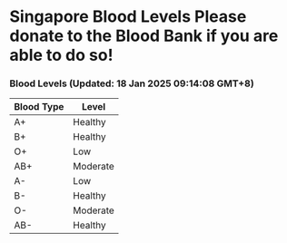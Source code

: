 Singapore Blood Levels
 Please donate to the Blood Bank if you are able to do so!
================================================================================================================================

### Blood Levels (Updated: 18 Jan 2025 09:14:08 GMT+8)
| Blood Type | Level     |
|------------|-----------|
| A+     | Healthy |
| B+     | Healthy |
| O+     | Low |
| AB+     | Moderate |
| A-     | Low |
| B-     | Healthy |
| O-     | Moderate |
| AB-     | Healthy |
